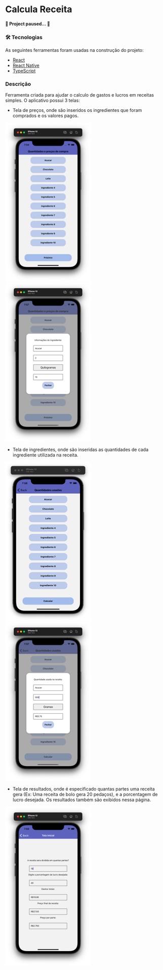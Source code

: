 # Calcula Receita
<h4> 
	🚧  Project paused...  🚧
</h4>

### 🛠 Tecnologias

As seguintes ferramentas foram usadas na construção do projeto:

- [React](https://pt-br.reactjs.org/)
- [React Native](https://reactnative.dev/)
- [TypeScript](https://www.typescriptlang.org/)

### Descrição
Ferramenta criada para ajudar o calculo de gastos e lucros em receitas simples. O aplicativo possui 3 telas:
- Tela de preços, onde são inseridos os ingredientes que foram comprados e os valores pagos.
 <img src="https://github.com/jvictore/Calcula-Receita/blob/master/prints/Tela%20de%20precos.png?raw=true" width=270 height=500>
 <img src="https://github.com/jvictore/Calcula-Receita/blob/master/prints/Informacoes%20tela%20de%20precos.png?raw=true" width=270 height=500>

- Tela de ingredientes, onde são inseridas as quantidades de cada ingrediente utilizada na receita.
<img src="https://github.com/jvictore/Calcula-Receita/blob/master/prints/Tela%20de%20ingredientes.png?raw=true" width=270 height=500>
<img src="https://github.com/jvictore/Calcula-Receita/blob/master/prints/Informacoes%20tela%20de%20ingredientes.png?raw=true" width=270 height=500>
  

- Tela de resultados, onde é especificado quantas partes uma receita gera (Ex: Uma receita de bolo gera 20 pedaços), e a porcentagem de lucro desejada.
Os resultados também são exibidos nessa página.
 <img src="https://github.com/jvictore/Calcula-Receita/blob/master/prints/Tela%20de%20resultados.png?raw=true" width=270 height=500>
